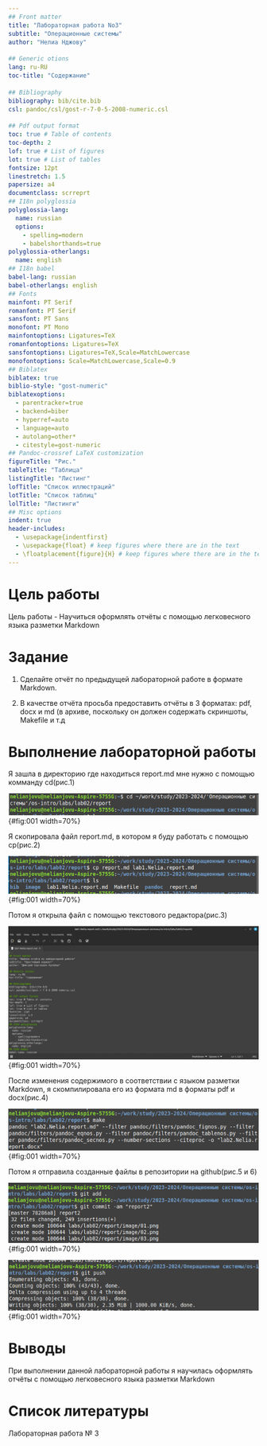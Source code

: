 ```yaml
---
## Front matter
title: "Лабораторная работа No3"
subtitle: "Операционные системы"
author: "Нелиа Нджову"

## Generic otions
lang: ru-RU
toc-title: "Содержание"

## Bibliography
bibliography: bib/cite.bib
csl: pandoc/csl/gost-r-7-0-5-2008-numeric.csl

## Pdf output format
toc: true # Table of contents
toc-depth: 2
lof: true # List of figures
lot: true # List of tables
fontsize: 12pt
linestretch: 1.5
papersize: a4
documentclass: scrreprt
## I18n polyglossia
polyglossia-lang:
  name: russian
  options:
	- spelling=modern
	- babelshorthands=true
polyglossia-otherlangs:
  name: english
## I18n babel
babel-lang: russian
babel-otherlangs: english
## Fonts
mainfont: PT Serif
romanfont: PT Serif
sansfont: PT Sans
monofont: PT Mono
mainfontoptions: Ligatures=TeX
romanfontoptions: Ligatures=TeX
sansfontoptions: Ligatures=TeX,Scale=MatchLowercase
monofontoptions: Scale=MatchLowercase,Scale=0.9
## Biblatex
biblatex: true
biblio-style: "gost-numeric"
biblatexoptions:
  - parentracker=true
  - backend=biber
  - hyperref=auto
  - language=auto
  - autolang=other*
  - citestyle=gost-numeric
## Pandoc-crossref LaTeX customization
figureTitle: "Рис."
tableTitle: "Таблица"
listingTitle: "Листинг"
lofTitle: "Список иллюстраций"
lotTitle: "Список таблиц"
lolTitle: "Листинги"
## Misc options
indent: true
header-includes:
  - \usepackage{indentfirst}
  - \usepackage{float} # keep figures where there are in the text
  - \floatplacement{figure}{H} # keep figures where there are in the text
---
```


# Цель работы

Цель работы - Научиться оформлять отчёты с помощью легковесного языка разметки Markdown

# Задание

1. Сделайте отчёт по предыдущей лабораторной работе в формате Markdown.

2. В качестве отчёта просьба предоставить отчёты в 3 форматах: pdf, docx и md (в архиве,
поскольку он должен содержать скриншоты, Makefile и т.д

# Выполнение лабораторной работы

Я зашла в директорию где находиться report.md мне нужно с помощью комманду cd(рис.1)

![в каталог](image/01.png){#fig:001 width=70%}

Я скопировала файл report.md, в котором я буду работать с помощью cp(рис.2)

![копирование файла](image/02.png){#fig:001 width=70%}

Потом я открыла файл с помощью текстового редактора(рис.3)

![файл](image/04.png){#fig:001 width=70%}

После изменения содержимого в соответствии с языком разметки Markdown, я скомпилировала его из формата md в форматы pdf и docx(рис.4)

![компилиляция отчета](image/05.png){#fig:001 width=70%}

Потом я отправила созданные файлы в репозитории на github(рис.5 и 6)

![отправка файлов](image/07.png){#fig:001 width=70%}

![отправка файлов](image/08.png){#fig:001 width=70%}

# Выводы

При выполнении данной лабораторной работы я научилась оформлять отчёты с помощью легковесного языка разметки Markdown

# Список литературы

Лабораторная работа № 3


